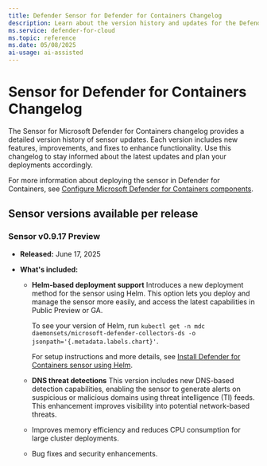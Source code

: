 ```yaml
---
title: Defender Sensor for Defender for Containers Changelog
description: Learn about the version history and updates for the Defender sensor in Microsoft Defender for Containers.
ms.service: defender-for-cloud
ms.topic: reference
ms.date: 05/08/2025
ai-usage: ai-assisted
---
```


# Sensor for Defender for Containers Changelog

The Sensor for Microsoft Defender for Containers changelog provides a detailed version history of sensor updates. Each version includes new features, improvements, and fixes to enhance functionality. Use this changelog to stay informed about the latest updates and plan your deployments accordingly.

For more information about deploying the sensor in Defender for Containers, see [Configure Microsoft Defender for Containers components](defender-for-containers-enable.md).

## Sensor versions available per release

### Sensor v0.9.17 Preview

- **Released:** June 17, 2025
- **What's included:**

  - **Helm-based deployment support**
  Introduces a new deployment method for the sensor using Helm. This option lets you deploy and manage the sensor more easily, and access the latest capabilities in Public Preview or GA.
  
      To see your version of Helm, run `kubectl get -n mdc daemonsets/microsoft-defender-collectors-ds -o jsonpath='{.metadata.labels.chart}'`.

      For setup instructions and more details, see [Install Defender for Containers sensor using Helm](deploy-helm.md).

  - **DNS threat detections**
    This version includes new DNS-based detection capabilities, enabling the sensor to generate alerts on suspicious or malicious domains using threat intelligence (TI) feeds. This enhancement improves visibility into potential network-based threats.

  - Improves memory efficiency and reduces CPU consumption for large cluster deployments.

  - Bug fixes and security enhancements.
